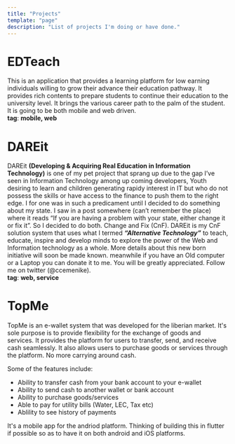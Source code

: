 ```yaml
---
title: "Projects"
template: "page"
description: "List of projects I'm doing or have done."
---
```

# EDTeach
This is an application that provides a learning platform for low earning individuals willing to grow their advance their education pathway. It provides rich contents to prepare students to continue their education to the university level. It brings the various career path to the palm of the student. It is going to be both mobile and web driven.<br>
__tag__: **mobile, web** 

# DAREit 
DAREit **(Developing & Acquiring Real Education in Information Technology)** is one of my pet project that sprang up due to the gap I’ve seen in Information Technology among up coming developers, Youth desiring to learn and children generating rapidy interest in IT but who do not possess the skills or have access to the  finance to push them to the right edge. I for one was in such a predicament until I decided to do something about my state. I saw in a post somewhere (can’t remember the place) where it reads “If you are having a problem with your state, either change it or fix it”. So I decided to do both. Change and Fix (CnF). DAREit is my CnF solution system that uses what I termed _**“Alternative Technology”**_ to teach, educate, inspire and develop minds to explore the power of the Web and Information technology as a whole. More details about this new born initiative will soon be made known. meanwhile if you have an Old computer or a Laptop you can donate it to me. You will be greatly appreciated. Follow me on twitter (@ccemenike).<br>
__tag__: **web, service**

# TopMe
TopMe is an e-wallet system that was developed for the liberian market. It's sole purpose is to provide flexibility for the exchange of goods and services. It provides the platform for users to transfer, send, and receive cash seamlessly. It also allows users to purchase goods or services through the platform. No more carrying around cash. 

Some of the features include:
* Ability to transfer cash from your bank account to your e-wallet
* Ability to send cash to another wallet or bank account
* Ability to purchase goods/services
* Able to pay for utility bills (Water, LEC, Tax etc)
* Ablility to see history of payments

It's a mobile app for the andriod platform. Thinking of building this in flutter if possible so as to have it on both android and iOS platforms.